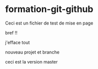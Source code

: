 ﻿# formation-git-github
Ceci est un fichier de test de mise en page 

bref !!

j'efface tout


nouveau projet et branche

ceci est la version master

